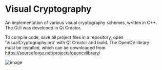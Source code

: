# Visual Cryptography

An implementation of various visual cryptography schemes, written in C++. The GUI was
developed in Qt Creator. 

To compile code, save all project files in a repository, open 'VisualCryptography.pro' 
with Qt Creator and build. The OpenCV library must be installed, which can be downloaded from 
https://sourceforge.net/projects/opencvlibrary/

![image](https://user-images.githubusercontent.com/60361593/128558458-ef77c8b0-a805-4fdd-833e-21e96b059a1a.png)

